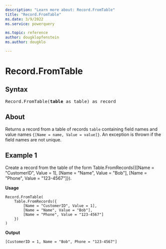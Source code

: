 ```yaml
---
description: "Learn more about: Record.FromTable"
title: "Record.FromTable"
ms.date: 3/9/2022
ms.service: powerquery

ms.topic: reference
author: dougklopfenstein
ms.author: dougklo

---
```

# Record.FromTable

## Syntax

<pre>
Record.FromTable(<b>table</b> as table) as record  
</pre>
  
## About

Returns a record from a table of records `table` containing field names and value names `{[Name = name, Value = value]}`. An exception is thrown if the field names are not unique.

## Example 1

Create a record from the table of the form Table.FromRecords({[Name = "CustomerID", Value = 1], [Name = "Name", Value = "Bob"], [Name = "Phone", Value = "123-4567"]}).

**Usage**

```powerquery-m
Record.FromTable(
    Table.FromRecords({
        [Name = "CustomerID", Value = 1],
        [Name = "Name", Value = "Bob"],
        [Name = "Phone", Value = "123-4567"]
    })
)
```

**Output**

`[CustomerID = 1, Name = "Bob", Phone = "123-4567"]`
